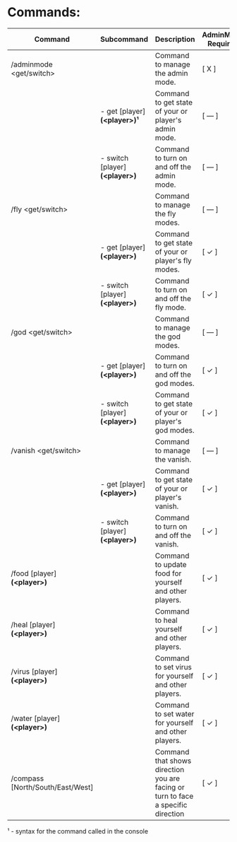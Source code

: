 ﻿
# Commands:

| Command | Subcommand | Description | AdminMode Required | Command Actor  |
|--|--|--|--|--|
| /adminmode <get/switch> |  | Command to manage the admin mode. | [ X ] | [ UnturnedUser & Console ] |
|  | - get [player] **(\<player>)¹** | Command to get state of your or player's admin mode. | [ — ] | [ UnturnedUser & Console ] |
|  | - switch [player] **(\<player>)** | Command to turn on and off the admin mode. | [ — ] | [ UnturnedUser & Console ] |
| /fly <get/switch> |  | Command to manage the fly modes. | [ — ] | [ UnturnedUser & Console ] |
|  | - get [player] **(\<player>)** | Command to get state of your or player's fly modes. | [ ✓ ] | [ UnturnedUser & Console ] |
|  | - switch [player] **(\<player>)** | Command to turn on and off the fly mode. | [ ✓ ] | [ UnturnedUser & Console ] |
| /god <get/switch> |  | Command to manage the god modes. | [ — ] | [ UnturnedUser & Console ] |
|  | - get [player] **(\<player>)** | Command to turn on and off the god modes. | [ ✓ ] | [ UnturnedUser & Console ] |
|  | - switch [player] **(\<player>)** | Command to get state of your or player's god modes. | [ ✓ ] | [ UnturnedUser & Console ] |
| /vanish <get/switch> |  | Command to manage the vanish. | [ — ] | [ UnturnedUser & Console ] |
|  | - get [player] **(\<player>)** | Command to get state of your or player's vanish. | [ ✓ ] | [ UnturnedUser & Console ] |
|  | - switch [player] **(\<player>)** | Command to turn on and off the vanish. | [ ✓ ] | [ UnturnedUser & Console ] |
| /food [player] **(\<player>)** |  | Command to update food for yourself and other players. | [ ✓ ] | [ UnturnedUser & Console ] |
| /heal [player] **(\<player>)** |  | Command to heal yourself and other players. | [ ✓ ] | [ UnturnedUser & Console ] |
| /virus [player] **(\<player>)** |  | Command to set virus for yourself and other players. | [ ✓ ] | [ UnturnedUser & Console ] |
| /water [player] **(\<player>)** |  | Command to set water for yourself and other players. | [ ✓ ] | [ UnturnedUser & Console ] |
| /compass [North/South/East/West] |  | Command that shows direction you are facing or turn to face a specific direction | [ ✓ ] | [ Only UnturnedUser ] |

¹ - syntax for the command called in the console

